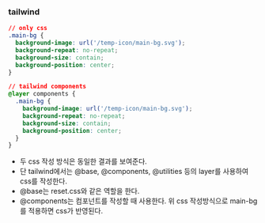 ### tailwind

```CSS
// only css
.main-bg {
  background-image: url('/temp-icon/main-bg.svg');
  background-repeat: no-repeat;
  background-size: contain;
  background-position: center;
}

// tailwind components
@layer components {
  .main-bg {
    background-image: url('/temp-icon/main-bg.svg');
    background-repeat: no-repeat;
    background-size: contain;
    background-position: center;
  }
}
```

- 두 css 작성 방식은 동일한 결과를 보여준다.
- 단 tailwind에서는 @base, @components, @utilities 등의 layer를 사용하여 css를 작성한다.
- @base는 reset.css와 같은 역할을 한다.
- @components는 컴포넌트를 작성할 때 사용한다. 위 css 작성방식으로 main-bg를 적용하면 css가 반영된다.
